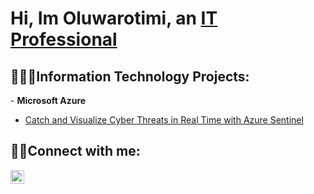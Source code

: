 # Hi, Im Oluwarotimi, an [IT Professional](https://www.linkedin.com/in/oluwarotimi-oshungboye-8173b7243/)
<h2>👨🏾‍💻Information Technology Projects:</h2>
- <b>Microsoft Azure</b>

  - [Catch and Visualize Cyber Threats in Real Time with Azure Sentinel](https://github.com/oluosh/Catch-and-Visualize-Cyber-Threats-in-Real-Time-with-Azure-Sentinel)
<h2>🤳🏾Connect with me:</h2> 


[<img align="left" alt="Olu | LinkedIn" width="22px" src="https://cdn.jsdelivr.net/npm/simple-icons@v3/icons/linkedin.svg" />][linkedin]



[linkedin]: https://linkedin.com/in/
